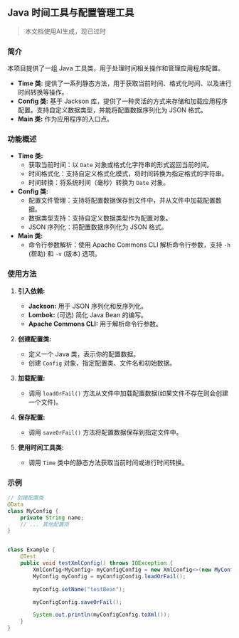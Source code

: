 ## Java 时间工具与配置管理工具

> 本文档使用AI生成，现已过时

### 简介

本项目提供了一组 Java 工具类，用于处理时间相关操作和管理应用程序配置。

* **Time 类:** 提供了一系列静态方法，用于获取当前时间、格式化时间、以及进行时间转换等操作。
* **Config 类:** 基于 Jackson 库，提供了一种灵活的方式来存储和加载应用程序配置。支持自定义数据类型，并能将配置数据序列化为
  JSON 格式。
* **Main 类:** 作为应用程序的入口点。

### 功能概述

* **Time 类:**
    * 获取当前时间：以 `Date` 对象或格式化字符串的形式返回当前时间。
    * 时间格式化：支持自定义格式化模式，将时间转换为指定格式的字符串。
    * 时间转换：将系统时间（毫秒）转换为 `Date` 对象。
* **Config 类:**
    * 配置文件管理：支持将配置数据保存到文件中，并从文件中加载配置数据。
    * 数据类型支持：支持自定义数据类型作为配置对象。
    * JSON 序列化：将配置数据序列化为 JSON 格式。
* **Main 类:**
    * 命令行参数解析：使用 Apache Commons CLI 解析命令行参数，支持 `-h` (帮助) 和 `-v` (版本) 选项。

### 使用方法

1. **引入依赖:**
    * **Jackson:** 用于 JSON 序列化和反序列化。
    * **Lombok:** (可选) 简化 Java Bean 的编写。
    * **Apache Commons CLI:** 用于解析命令行参数。

2. **创建配置类:**
    * 定义一个 Java 类，表示你的配置数据。
    * 创建 `Config` 对象，指定配置类、文件名和初始数据。

3. **加载配置:**
    * 调用 `loadOrFail()` 方法从文件中加载配置数据(如果文件不存在则会创建一个文件)。

4. **保存配置:**
    * 调用 `saveOrFail()` 方法将配置数据保存到指定文件中。

5. **使用时间工具类:**
    * 调用 `Time` 类中的静态方法获取当前时间或进行时间转换。

### 示例

```java
// 创建配置类
@Data
class MyConfig {
    private String name;
    // ... 其他配置项
}


class Example {
    @Test
    public void testXmlConfig() throws IOException {
        XmlConfig<MyConfig> myConfigConfig = new XmlConfig<>(new MyConfig(), "config.xml");
        MyConfig myConfig = myConfigConfig.loadOrFail();

        myConfig.setName("testBean");

        myConfigConfig.saveOrFail();

        System.out.println(myConfigConfig.toXml());
    }
}
```